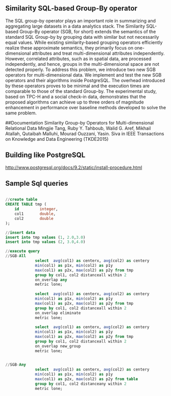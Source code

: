 ##  Similarity SQL-based Group-By operator
The SQL group-by operator plays an important role in summarizing and aggregating large datasets in a data analytics
stack. The Similarity SQL-based
Group-By operator (SGB, for short) extends the semantics of the standard SQL Group-by by grouping data with similar but not
necessarily equal values. While existing similarity-based grouping operators efficiently realize these approximate semantics,
they primarily focus on one-dimensional attributes and treat multi-dimensional attributes independently. However, correlated
attributes, such as in spatial data, are processed independently, and hence, groups in the multi-dimensional space are not
detected properly. To address this problem, we introduce two new SGB operators for multi-dimensional data. We implement and test the new SGB operators and their algorithms inside PostgreSQL. The overhead introduced by these operators proves to be minimal and the execution times are comparable to those of the standard Group-by. The experimental study, based on TPC-H and a social check-in data, demonstrates that the proposed algorithms can achieve up to three orders of magnitude
enhancement in performance over baseline methods developed to solve the same problem.   

##Documentation
Similarity Group-by Operators for Multi-dimensional Relational Data
Mingjie Tang, Ruby Y. Tahboub, Walid G. Aref, Mikhail Atallah, Qutaibah Malluhi, Mourad Ouzzani, Yasin. Siva 
in IEEE Transactions on Knowledge and Data Engineering (TKDE2015)

## Building like PostgreSQL
http://www.postgresql.org/docs/9.2/static/install-procedure.html

## Sample Sql queries

```sql

//create table
CREATE TABLE tmp (
    id         integer,
    col1       double,
    col2       double
);

//insert data 
insert into tmp values (1, 2.0,3.0)
insert into tmp values (2, 3.0,4.0)

//execute query
//SGB-All
             select  avg(col1) as centerx, avg(col2) as centery
   			 min(col1) as p1x, min(col2) as p1y
   			 max(col1) as p2x, max(col2) as p2y from tmp
   			 group by col1, col2 distanceall within 2
   			 on_overlap any 
   			 metric lone;
   			 
   			 select  avg(col1) as centerx, avg(col2) as centery
   			 min(col1) as p1x, min(col2) as p1y
   			 max(col1) as p2x, max(col2) as p2y from tmp
   			 group by col1, col2 distanceall within 2
   			 on_overlap eliminate 
   			 metric lone;
   			 
   			 select  avg(col1) as centerx, avg(col2) as centery
   			 min(col1) as p1x, min(col2) as p1y
   			 max(col1) as p2x, max(col2) as p2y from tmp
   			 group by col1, col2 distanceall within 2
   			 on_overlap new_group 
   			 metric lone;
   			 

//SGB-Any	 
   			 select  avg(col1) as centerx, avg(col2) as centery
   			 min(col1) as p1x, min(col2) as p1y
   			 max(col1) as p2x, max(col2) as p2y from table
   			 group by col1, col2 distanceany within 2
   		     metric lone;

